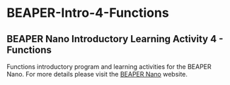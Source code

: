 # BEAPER-Intro-4-Functions

## BEAPER Nano Introductory Learning Activity 4 - Functions

Functions introductory program and learning activities for the BEAPER Nano.
For more details please visit the [BEAPER Nano](https://mirobo.tech/beaper) website.